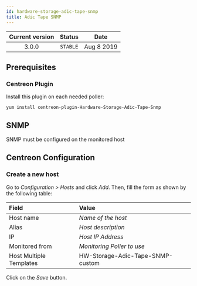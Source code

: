 ```yaml
---
id: hardware-storage-adic-tape-snmp
title: Adic Tape SNMP
---
```


| Current version | Status | Date |
| :-: | :-: | :-: |
| 3.0.0 | `STABLE` | Aug  8 2019 |

## Prerequisites

### Centreon Plugin

Install this plugin on each needed poller:

``` shell
yum install centreon-plugin-Hardware-Storage-Adic-Tape-Snmp
```

## SNMP

SNMP must be configured on the monitored host

## Centreon Configuration

### Create a new host

Go to *Configuration \> Hosts* and click *Add*. Then, fill the form as shown by the following table:

| Field                   | Value                            |
| :---------------------- | :------------------------------- |
| Host name               | *Name of the host*               |
| Alias                   | *Host description*               |
| IP                      | *Host IP Address*                |
| Monitored from          | *Monitoring Poller to use*       |
| Host Multiple Templates | HW-Storage-Adic-Tape-SNMP-custom |

Click on the *Save* button.


